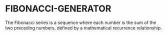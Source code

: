 # FIBONACCI-GENERATOR
The Fibonacci series is a sequence where each number is  the sum of the two preceding numbers, defined by a  mathematical recurrence relationship.
